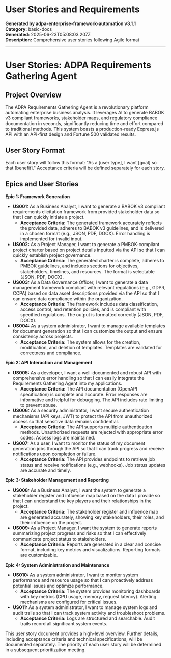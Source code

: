 # User Stories and Requirements

**Generated by adpa-enterprise-framework-automation v3.1.1**  
**Category:** basic-docs  
**Generated:** 2025-06-23T05:08:03.207Z  
**Description:** Comprehensive user stories following Agile format

---

# User Stories: ADPA Requirements Gathering Agent

## Project Overview

The ADPA Requirements Gathering Agent is a revolutionary platform automating enterprise business analysis.  It leverages AI to generate BABOK v3 compliant frameworks, stakeholder maps, and regulatory compliance documentation in seconds, significantly reducing time and effort compared to traditional methods.  This system boasts a production-ready Express.js API with an API-first design and Fortune 500 validated results.

## User Story Format

Each user story will follow this format:  "As a [user type], I want [goal] so that [benefit]."  Acceptance criteria will be defined separately for each story.

## Epics and User Stories

**Epic 1: Framework Generation**

* **US001:** As a Business Analyst, I want to generate a BABOK v3 compliant requirements elicitation framework from provided stakeholder data so that I can quickly initiate a project.
    * **Acceptance Criteria:**  The generated framework accurately reflects the provided data, adheres to BABOK v3 guidelines, and is delivered in a chosen format (e.g., JSON, PDF, DOCX).  Error handling is implemented for invalid input.
* **US002:** As a Project Manager, I want to generate a PMBOK-compliant project charter based on project details inputted via the API so that I can quickly establish project governance.
    * **Acceptance Criteria:** The generated charter is complete, adheres to PMBOK guidelines, and includes sections for objectives, stakeholders, timelines, and resources.  The format is selectable (JSON, PDF, DOCX).
* **US003:** As a Data Governance Officer, I want to generate a data management framework compliant with relevant regulations (e.g., GDPR, CCPA) based on data asset descriptions provided via the API so that I can ensure data compliance within the organization.
    * **Acceptance Criteria:** The framework includes data classification, access control, and retention policies, and is compliant with specified regulations. The output is formatted correctly (JSON, PDF, DOCX).
* **US004:** As a system administrator, I want to manage available templates for document generation so that I can customize the output and ensure consistency across projects.
    * **Acceptance Criteria:**  The system allows for the creation, modification, and deletion of templates.  Templates are validated for correctness and compliance.


**Epic 2: API Interaction and Management**

* **US005:** As a developer, I want a well-documented and robust API with comprehensive error handling so that I can easily integrate the Requirements Gathering Agent into my applications.
    * **Acceptance Criteria:**  The API documentation (OpenAPI specification) is complete and accurate.  Error responses are informative and helpful for debugging.  The API includes rate limiting to prevent abuse.
* **US006:** As a security administrator, I want secure authentication mechanisms (API keys, JWT) to protect the API from unauthorized access so that sensitive data remains confidential.
    * **Acceptance Criteria:**  The API supports multiple authentication methods.  Unauthorized requests are rejected with appropriate error codes.  Access logs are maintained.
* **US007:** As a user, I want to monitor the status of my document generation jobs through the API so that I can track progress and receive notifications upon completion or failure.
    * **Acceptance Criteria:**  The API provides endpoints to retrieve job status and receive notifications (e.g., webhooks).  Job status updates are accurate and timely.


**Epic 3: Stakeholder Management and Reporting**

* **US008:** As a Business Analyst, I want the system to generate a stakeholder register and influence map based on the data I provide so that I can understand the key players and their relationships in the project.
    * **Acceptance Criteria:** The stakeholder register and influence map are generated accurately, showing key stakeholders, their roles, and their influence on the project.
* **US009:** As a Project Manager, I want the system to generate reports summarizing project progress and risks so that I can effectively communicate project status to stakeholders.
    * **Acceptance Criteria:** Reports are generated in a clear and concise format, including key metrics and visualizations.  Reporting formats are customizable.


**Epic 4:  System Administration and Maintenance**

* **US010:** As a system administrator, I want to monitor system performance and resource usage so that I can proactively address potential issues and optimize performance.
    * **Acceptance Criteria:**  The system provides monitoring dashboards with key metrics (CPU usage, memory, request latency).  Alerting mechanisms are configured for critical issues.
* **US011:** As a system administrator, I want to manage system logs and audit trails so that I can track system activity and troubleshoot problems.
    * **Acceptance Criteria:**  Logs are structured and searchable.  Audit trails record all significant system events.


This user story document provides a high-level overview.  Further details, including acceptance criteria and technical specifications, will be documented separately.  The priority of each user story will be determined in a subsequent prioritization meeting.

